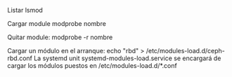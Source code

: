 Listar
lsmod

Cargar module
modprobe nombre

Quitar module:
modprobe -r nombre


Cargar un módulo en el arranque:
echo "rbd" > /etc/modules-load.d/ceph-rbd.conf
La systemd unit systemd-modules-load.service se encargará de cargar los módulos puestos en /etc/modules-load.d/*.conf

